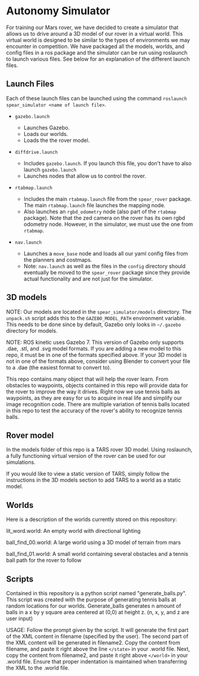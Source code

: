 # Autonomy Simulator
For training our Mars rover, we have decided to create a simulator that allows us to drive around a 3D model of our rover in a virtual world. This virtual world is designed to be similar to the types of environments we may encounter in competition.
We have packaged all the models, worlds, and config files in a ros package and the simulator can be run using roslaunch to launch various files.
See below for an explanation of the different launch files.

## Launch Files

Each of these launch files can be launched using the command `roslaunch spear_simulator <name of launch file>`.

- `gazebo.launch`
  - Launches Gazebo.
  - Loads our worlds.
  - Loads the the rover model.

- `diffdrive.launch`
  - Includes `gazebo.launch`. If you launch this file, you don't have to also
    launch `gazebo.launch`
  - Launches nodes that allow us to control the rover.

- `rtabmap.launch`
  - Includes the main `rtabmap.launch` file from the `spear_rover` package.
    The main `rtabmap.launch` file launches the mapping node.
  - Also launches an `rgbd_odometry` node (also part of the `rtabmap` package).
	Note that the zed camera on the rover has its own rgbd odometry node.
	However, in the simulator, we must use the one from `rtabmap`.

- `nav.launch`
  - Launches a `move_base` node and loads all our yaml config files from the
    planners and costmaps.
  - Note: `nav.launch` as well as the files in the `config` directory should
    eventually be moved to the `spear_rover` package since they provide actual
    functionality and are not just for the simulator.

## 3D models

NOTE: Our models are located in the `spear_simulator/models` directory.
The `unpack.sh` script adds this to the `GAZEBO_MODEL_PATH` environment variable.
This needs to be done since by default, Gazebo only looks in `~/.gazebo` directory for models.

NOTE: ROS kinetic uses Gazebo 7. This version of Gazebo only supports .dae, .stl, and .svg model formats. If you are adding a new model to this repo, it must be in one of the formats specified above. If your 3D model is not in one of the formats above, consider using Blender to convert your file to a .dae (the easiest format to convert to).

This repo contains many object that will help the rover learn. From obstacles to waypoints, objects contained in this repo will provide data for the rover to improve the way it drives. Right now we use tennis balls as waypoints, as they are easy for us to acquire in real life and simplify our image recognition code. There are multiple variation of tennis balls located in this repo to test the accuracy of the rover's ability to recognize tennis balls.

## Rover model
In the models folder of this repo is a TARS rover 3D model. Using roslaunch, a fully functioning virtual version of the rover can be used for our simulations.

If you would like to view a static version of TARS, simply follow the instructions in the 3D models section to add TARS to a world as a static model.

## Worlds
Here is a description of the worlds currently stored on this repository:

lit_word.world: An empty world with directional lighting

ball_find_00.world: A large world using a 3D model of terrain from mars

ball_find_01.world: A small world containing several obstacles and a tennis ball path for the rover to follow

## Scripts
Contained in this repository is a python script named "generate_balls.py". This script was created with the purpose of
generating tennis balls at random locations for our worlds. Generate_balls generates n amount of balls in a x by y
square area centered at (0,0) at height z. (n, x, y, and z are user input)

USAGE: Follow the prompt given by the script. It will generate the first part of the XML content in filename (specified
by the user). The second part of the XML content will be generated in filename2. Copy the content from filename, and paste it
right above the line `</state>` in your .world file. Next, copy the content from filename2, and paste it right above `</world>`
in your .world file. Ensure that proper indentation is maintained when transferring the XML to the .world file.
